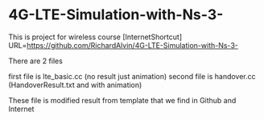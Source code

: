 # 4G-LTE-Simulation-with-Ns-3-

This is project for wireless course
[InternetShortcut]
URL=https://github.com/RichardAlvin/4G-LTE-Simulation-with-Ns-3-

There are 2 files

first file is lte_basic.cc (no result just animation)
second file is handover.cc (HandoverResult.txt and with animation)

These file is modified result from template that we find in Github and Internet
